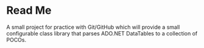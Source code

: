 # Read Me #

A small project for practice with Git/GitHub which will provide a small configurable class library that parses ADO.NET DataTables to a collection of POCOs.